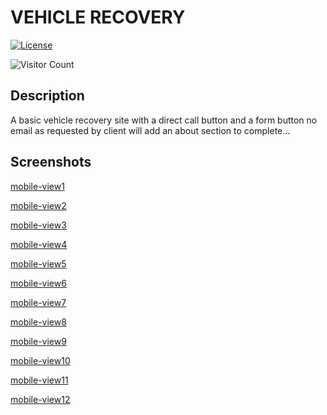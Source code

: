 # VEHICLE RECOVERY

[![License](https://img.shields.io/packagist/l/dingo/api.svg?style=flat-square)](LICENSE)

![Visitor Count](https://profile-counter.glitch.me/codesleeps/count.svg)


## Description

A basic vehicle recovery site with a direct call button and a form button no email as requested by client will add an about section to complete... 

## Screenshots

[mobile-view1](https://user-images.githubusercontent.com/125808990/220393758-355e451a-1af9-4c53-8ace-8af12e7f0e2d.png)

[mobile-view2](https://user-images.githubusercontent.com/125808990/220393775-635d5960-7b8d-4f3a-a5d1-fa017ff7b4af.png)

[mobile-view3](https://user-images.githubusercontent.com/125808990/220393777-862b425d-f4e9-4a2e-8e28-33d446aed179.png)

[mobile-view4](https://user-images.githubusercontent.com/125808990/220393782-f6ac6f6f-c2f3-4139-9df6-acd96f3b7714.png)

[mobile-view5](https://user-images.githubusercontent.com/125808990/220393784-f732110e-7ef0-4014-89e4-8f3817216275.png)

[mobile-view6](https://user-images.githubusercontent.com/125808990/220393791-563dba5c-4218-4589-8821-479894100e47.png)

[mobile-view7](https://user-images.githubusercontent.com/125808990/220393793-02e7c2bf-cc6b-4ebe-9e5a-e1b0395fa3cb.png)

[mobile-view8](https://user-images.githubusercontent.com/125808990/220393798-57ee92d1-5a40-4a74-bdc4-2b00a75c2955.png)

[mobile-view9](https://user-images.githubusercontent.com/125808990/220393803-7296be98-7b61-4077-9eb0-081f8565c217.png)

[mobile-view10](https://user-images.githubusercontent.com/125808990/220393807-cee57136-c907-44af-9680-a1036872950a.png)

[mobile-view11](https://user-images.githubusercontent.com/125808990/220393813-09a28c32-ef5d-4f71-ba9f-cadec924858d.png)

[mobile-view12](https://user-images.githubusercontent.com/125808990/220393821-ded5d19c-b07d-463a-902e-68c39978772c.png)
